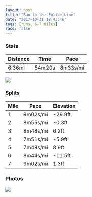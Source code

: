 ```yaml
---
layout: post
title: "Ran to the Police Line"
date: "2017-10-31 18:43:46"
tags: [runs, 6-7 miles]
race: false
---
```


### Stats

| Distance | Time | Pace |
|----------|------|------|
|6.36mi|54m20s|8m33s/mi|

<img src='https://maps.googleapis.com/maps/api/staticmap?maptype=roadmap&path=enc:sxrwFflqbMjBmIqOyKAmBzRql@bGyAHoCdMcKr_AfL~YpHfHnFvF~@hEvFp@fMw@jBz@pVu@zBVdS|CfE`Ift@c@`C|CrDtDlNHbFtEBxBdEVrEfJfIXdFzEnLpAbOwHdLoItAUvLcGjK}B[kDuEyBrCmWcE[kFeG}AmBlE_C^qWiCCaB&key=AIzaSyC1MId7bFpkLXNAaYhBSTb8jLyiSqzbDtM&size=800x800&markers=color:yellow|label:S|40.7337,-73.98612&markers=color:green|label:F|40.718549999999965,-74.01620999999997'>

### Splits

| Mile | Pace | Elevation |
|------|------|-----------|
|1|9m02s/mi|-29.9ft|
|2|8m55s/mi|-0.3ft|
|3|8m48s/mi|6.2ft|
|4|7m51s/mi|-5.9ft|
|5|7m48s/mi|8.9ft|
|6|8m44s/mi|-11.5ft|
|7|9m02s/mi|1.3ft|

### Photos
<img src='https://dgtzuqphqg23d.cloudfront.net/nGUFhW3Zf52nAJaF8K8f_UT3NaLO7BeNC8Pj42AVcX0-576x768.jpg'>
